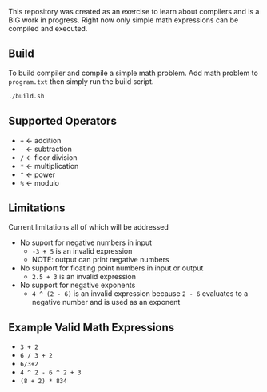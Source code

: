 This repository was created as an exercise to learn about compilers and is a BIG work in progress. Right now only simple math expressions can be compiled and executed. 

## Build

To build compiler and compile a simple math problem. Add math problem to `program.txt` then simply run the build script.

```bash
./build.sh
```

## Supported Operators
- `+`  <- addition
- `-`  <- subtraction
- `/`  <- floor division
- `*`  <- multiplication
- `^`  <- power
- `%`  <- modulo

## Limitations

Current limitations all of which will be addressed
- No suport for negative numbers in input
    - `-3 + 5` is an invalid expression
    - NOTE: output can print negative numbers
- No support for floating point numbers in input or output
    - `2.5 + 3` is an invalid expression
- No support for negative exponents
    - `4 ^ (2 - 6)` is an invalid expression because `2 - 6` evaluates to a negative number and is used as an exponent

## Example Valid Math Expressions
- `3 + 2`
- `6 / 3 + 2`
- `6/3+2`
- `4 ^ 2 - 6 ^ 2 + 3`
- `(8 + 2) * 834`
